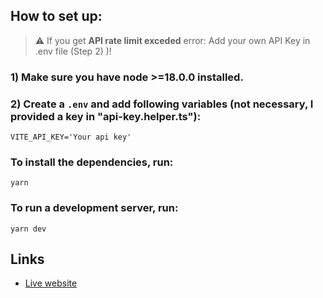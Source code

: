 ## How to set up:

> :warning: If you get **API rate limit exceded** error: Add your own API Key in .env file (Step 2) )!

### 1) Make sure you have node >=18.0.0 installed.

### 2) Create a `.env` and add following variables (not necessary, I provided a key in "api-key.helper.ts"):

```
VITE_API_KEY='Your api key'
```

### To install the dependencies, run:

```
yarn
```

### To run a development server, run:

```
yarn dev
```

## Links

-   [Live website](https://react-footballi.netlify.app)
